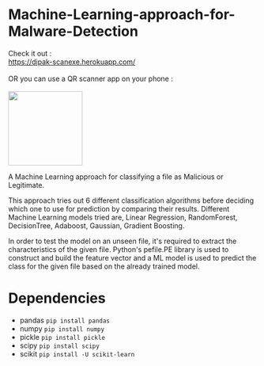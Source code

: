 # Machine-Learning-approach-for-Malware-Detection
Check it out : 
<br>
 https://dipak-scanexe.herokuapp.com/
 <br>
 <br>
OR you can use a QR scanner app on your phone :
<br>
<br>
<img src="https://github.com/DipakSalunke/malicious_exe_file_detection_using_ml/blob/master/qrcode_dipak-scanexe.herokuapp.com.png" width="150" height="150"/>

A Machine Learning approach for classifying a file as Malicious or Legitimate.

This approach tries out 6 different classification algorithms before deciding which one to use for prediction by comparing their results.
Different Machine Learning models tried are, Linear Regression, RandomForest, DecisionTree,  Adaboost, Gaussian, Gradient Boosting.

In order to test the model on an unseen file, it's required to extract the characteristics of the given file. Python's pefile.PE library is used to construct and build the feature vector and a ML model is used to predict the class for the given file based on the already trained model. 

Dependencies
============

* pandas ```pip install pandas```
* numpy ```pip install numpy```
* pickle ```pip install pickle```
* scipy ```pip install scipy```
* scikit ```pip install -U scikit-learn```
